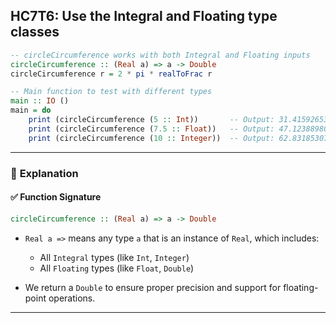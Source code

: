 HC7T6: Use the Integral and Floating type classes
---



```haskell
-- circleCircumference works with both Integral and Floating inputs
circleCircumference :: (Real a) => a -> Double
circleCircumference r = 2 * pi * realToFrac r

-- Main function to test with different types
main :: IO ()
main = do
    print (circleCircumference (5 :: Int))       -- Output: 31.41592653589793
    print (circleCircumference (7.5 :: Float))   -- Output: 47.12388980384689
    print (circleCircumference (10 :: Integer))  -- Output: 62.83185307179586
```

---

### 📘 **Explanation**

#### ✅ Function Signature

```haskell
circleCircumference :: (Real a) => a -> Double
```

* `Real a =>` means any type `a` that is an instance of `Real`, which includes:

  * All `Integral` types (like `Int`, `Integer`)
  * All `Floating` types (like `Float`, `Double`)
* We return a `Double` to ensure proper precision and support for floating-point operations.

---




